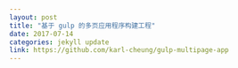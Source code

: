```yaml
---
layout: post
title: "基于 gulp 的多页应用程序构建工程"
date: 2017-07-14
categories: jekyll update
link: https://github.com/karl-cheung/gulp-multipage-app
---
```

